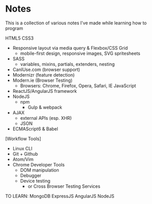 # Notes
This is a collection of various notes I've made while learning how to program

HTML5
CSS3
  - Responsive layout via media query & Flexbox/CSS Grid
    - mobile-first design, responsive images, SVG spritesheets
  - SASS
      - variables, mixins, partials, extenders, nesting
  - CanIUse.com (browser support)
  - Modernizr (feature detection)
  - Modern.ie (Browser Testing)
    - Browsers: Chrome, Firefox, Opera, Safari, IE
JavaScript
  - ReactJS/AngularJS framework
  - NodeJS
    - npm
      + Gulp & webpack
  - AJAX
    - external APIs (esp. XHR)
    + JSON
  - ECMAScript6 & Babel


[Workflow Tools]

- Linux CLI
- Git + Github
- Atom/Vim
- Chrome Developer Tools
  - DOM manipulation
  - Debugger
  - Device testing
    - or Cross Browser Testing Services

TO LEARN:
MongoDB
ExpressJS
AngularJS
NodeJS
